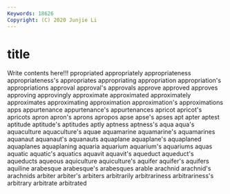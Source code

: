 ```yaml
---
Keywords: 18626
Copyright: (C) 2020 Junjie Li
---
```


# title

Write contents here!!!
ppropriated 
appropriately 
appropriateness 
appropriateness's 
appropriates 
appropriating 
appropriation 
appropriation's 
appropriations
approval 
approval's 
approvals 
approve 
approved 
approves 
approving 
approvingly 
approximate 
approximated
approximately 
approximates 
approximating 
approximation 
approximation's 
approximations 
apps 
appurtenance 
appurtenance's 
appurtenances
apricot 
apricot's 
apricots 
apron 
apron's 
aprons 
apropos 
apse 
apse's 
apses
apt 
apter 
aptest 
aptitude 
aptitude's 
aptitudes 
aptly 
aptness 
aptness's 
aqua
aqua's 
aquaculture 
aquaculture's 
aquae 
aquamarine 
aquamarine's 
aquamarines 
aquanaut 
aquanaut's 
aquanauts
aquaplane 
aquaplane's 
aquaplaned 
aquaplanes 
aquaplaning 
aquaria 
aquarium 
aquarium's 
aquariums 
aquas
aquatic 
aquatic's 
aquatics 
aquavit 
aquavit's 
aqueduct 
aqueduct's 
aqueducts 
aqueous 
aquiculture
aquiculture's 
aquifer 
aquifer's 
aquifers 
aquiline 
arabesque 
arabesque's 
arabesques 
arable 
arachnid
arachnid's 
arachnids 
arbiter 
arbiter's 
arbiters 
arbitrarily 
arbitrariness 
arbitrariness's 
arbitrary 
arbitrate
arbitrated 
